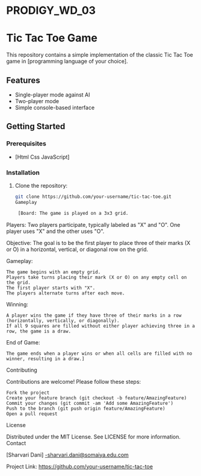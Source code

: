 # PRODIGY_WD_03
# Tic Tac Toe Game

This repository contains a simple implementation of the classic Tic Tac Toe game in [programming language of your choice].

## Features

- Single-player mode against AI
- Two-player mode
- Simple console-based interface

## Getting Started

### Prerequisites

- [Html Css JavaScript]

### Installation

1. Clone the repository:
   ```sh
   git clone https://github.com/your-username/tic-tac-toe.git
   Gameplay

    [Board: The game is played on a 3x3 grid.

Players: Two players participate, typically labeled as "X" and "O". One player uses "X" and the other uses "O".

Objective: The goal is to be the first player to place three of their marks (X or O) in a horizontal, vertical, or diagonal row on the grid.

Gameplay:

    The game begins with an empty grid.
    Players take turns placing their mark (X or O) on any empty cell on the grid.
    The first player starts with "X".
    The players alternate turns after each move.

Winning:

    A player wins the game if they have three of their marks in a row (horizontally, vertically, or diagonally).
    If all 9 squares are filled without either player achieving three in a row, the game is a draw.

End of Game:

    The game ends when a player wins or when all cells are filled with no winner, resulting in a draw.]
   

Contributing

Contributions are welcome! Please follow these steps:

    Fork the project
    Create your feature branch (git checkout -b feature/AmazingFeature)
    Commit your changes (git commit -am 'Add some AmazingFeature')
    Push to the branch (git push origin feature/AmazingFeature)
    Open a pull request

License

Distributed under the MIT License. See LICENSE for more information.
Contact

[Sharvari Dani] -sharvari.dani@somaiya.edu.com

Project Link: https://github.com/your-username/tic-tac-toe


